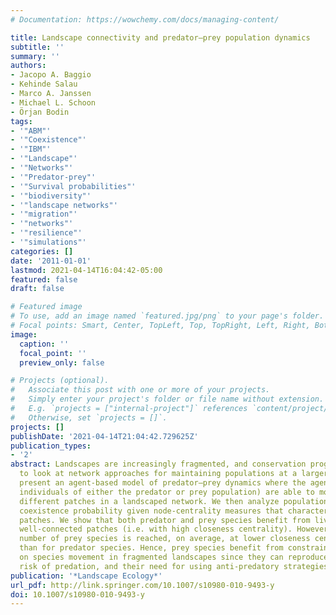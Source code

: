 ```yaml
---
# Documentation: https://wowchemy.com/docs/managing-content/

title: Landscape connectivity and predator–prey population dynamics
subtitle: ''
summary: ''
authors:
- Jacopo A. Baggio
- Kehinde Salau
- Marco A. Janssen
- Michael L. Schoon
- Örjan Bodin
tags:
- '"ABM"'
- '"Coexistence"'
- '"IBM"'
- '"Landscape"'
- '"Networks"'
- '"Predator-prey"'
- '"Survival probabilities"'
- '"biodiversity"'
- '"landscape networks"'
- '"migration"'
- '"networks"'
- '"resilience"'
- '"simulations"'
categories: []
date: '2011-01-01'
lastmod: 2021-04-14T16:04:42-05:00
featured: false
draft: false

# Featured image
# To use, add an image named `featured.jpg/png` to your page's folder.
# Focal points: Smart, Center, TopLeft, Top, TopRight, Left, Right, BottomLeft, Bottom, BottomRight.
image:
  caption: ''
  focal_point: ''
  preview_only: false

# Projects (optional).
#   Associate this post with one or more of your projects.
#   Simply enter your project's folder or file name without extension.
#   E.g. `projects = ["internal-project"]` references `content/project/deep-learning/index.md`.
#   Otherwise, set `projects = []`.
projects: []
publishDate: '2021-04-14T21:04:42.729625Z'
publication_types:
- '2'
abstract: Landscapes are increasingly fragmented, and conservation programs have started
  to look at network approaches for maintaining populations at a larger scale. We
  present an agent-based model of predator–prey dynamics where the agents (i.e. the
  individuals of either the predator or prey population) are able to move between
  different patches in a landscaped network. We then analyze population level and
  coexistence probability given node-centrality measures that characterize specific
  patches. We show that both predator and prey species benefit from living in globally
  well-connected patches (i.e. with high closeness centrality). However, the maximum
  number of prey species is reached, on average, at lower closeness centrality levels
  than for predator species. Hence, prey species benefit from constraints imposed
  on species movement in fragmented landscapes since they can reproduce with a lesser
  risk of predation, and their need for using anti-predatory strategies decreases
publication: '*Landscape Ecology*'
url_pdf: http://link.springer.com/10.1007/s10980-010-9493-y
doi: 10.1007/s10980-010-9493-y
---
```

